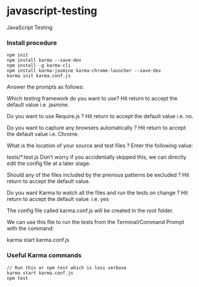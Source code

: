 # javascript-testing
JavaScript Testing

### Install procedure

```shell
npm init
npm install karma --save-dev
npm install -g karma-cli
npm install karma-jasmine karma-chrome-launcher --save-dev
karma init karma.conf.js
```

Answer the prompts as follows:

Which testing framework do you want to use?
Hit return to accept the default value i.e. jasmine.

Do you want to use Require.js ?
Hit return to accept the default value i.e. no.

Do you want to capture any browsers automatically ?
Hit return to accept the default value i.e. Chrome.

What is the location of your source and test files ?
Enter the following value:

tests/*.test.js
Don’t worry if you accidentally skipped this, we can directly edit the config file at a later stage.

Should any of the files included by the previous patterns be excluded ?
Hit return to accept the default value.

Do you want Karma to watch all the files and run the tests on change ?
Hit return to accept the default value. i.e. yes

The config file called karma.conf.js will be created in the root folder.

We can use this file to run the tests from the Terminal/Command Prompt with the command:

karma start karma.conf.js

### Useful Karma commands


```shell
// Run this or npm test which is less verbose
karma start karma.conf.js
npm test
```